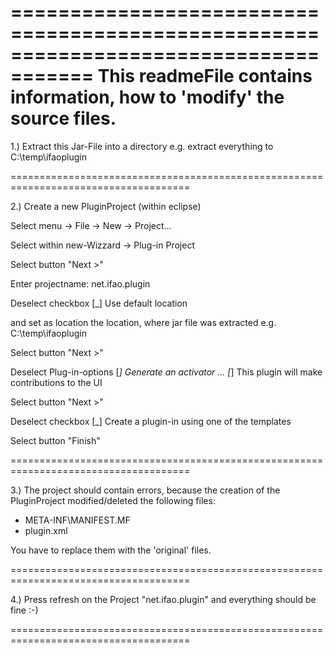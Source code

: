 =====================================================================================
     This readmeFile contains information, how to 'modify' the source files.
=====================================================================================

1.) Extract this Jar-File into a directory
e.g. extract everything to C:\temp\ifaoplugin

=====================================================================================

2.) Create a new PluginProject (within eclipse)

Select menu
-> File -> New -> Project...

Select within new-Wizzard
-> Plug-in Project

Select button
"Next >"

Enter projectname:
net.ifao.plugin

Deselect checkbox
[_] Use default location

and set as location the location, where jar file was extracted
e.g. C:\temp\ifaoplugin

Select button
"Next >"

Deselect Plug-in-options
[_] Generate an activator ...
[_] This plugin will make contributions to the UI

Select button
"Next >"

Deselect checkbox
[_] Create a plugin-in using one of the templates

Select button
"Finish"

=====================================================================================

3.) The project should contain errors, because the creation of the PluginProject 
modified/deleted the following files:

- META-INF\MANIFEST.MF 
- plugin.xml

You have to replace them with the 'original' files.

=====================================================================================

4.) Press refresh on the Project "net.ifao.plugin" and everything should be fine :-)

=====================================================================================
